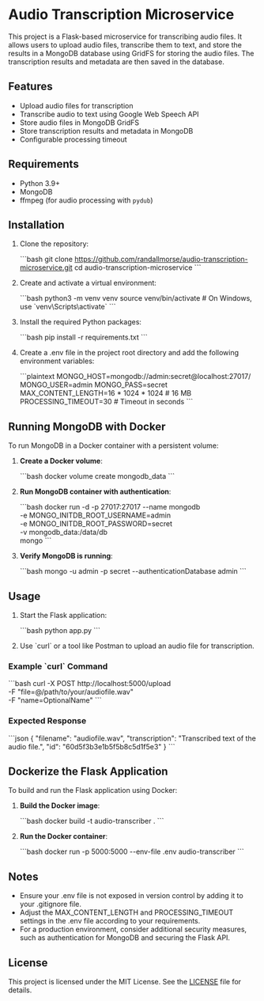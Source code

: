 
# Audio Transcription Microservice

This project is a Flask-based microservice for transcribing audio files. It allows users to upload audio files, transcribe them to text, and store the results in a MongoDB database using GridFS for storing the audio files. The transcription results and metadata are then saved in the database.

## Features

- Upload audio files for transcription
- Transcribe audio to text using Google Web Speech API
- Store audio files in MongoDB GridFS
- Store transcription results and metadata in MongoDB
- Configurable processing timeout

## Requirements

- Python 3.9+
- MongoDB
- ffmpeg (for audio processing with `pydub`)

## Installation

1. Clone the repository:

   \`\`\`bash
   git clone https://github.com/randallmorse/audio-transcription-microservice.git
   cd audio-transcription-microservice
   \`\`\`

2. Create and activate a virtual environment:

   \`\`\`bash
   python3 -m venv venv
   source venv/bin/activate  # On Windows, use \`venv\Scripts\activate\`
   \`\`\`

3. Install the required Python packages:

   \`\`\`bash
   pip install -r requirements.txt
   \`\`\`

4. Create a .env file in the project root directory and add the following environment variables:

   \`\`\`plaintext
   MONGO_HOST=mongodb://admin:secret@localhost:27017/
   MONGO_USER=admin
   MONGO_PASS=secret
   MAX_CONTENT_LENGTH=16 * 1024 * 1024  # 16 MB
   PROCESSING_TIMEOUT=30  # Timeout in seconds
   \`\`\`

## Running MongoDB with Docker

To run MongoDB in a Docker container with a persistent volume:

1. **Create a Docker volume**:

   \`\`\`bash
   docker volume create mongodb_data
   \`\`\`

2. **Run MongoDB container with authentication**:

   \`\`\`bash
   docker run -d -p 27017:27017 --name mongodb \
     -e MONGO_INITDB_ROOT_USERNAME=admin \
     -e MONGO_INITDB_ROOT_PASSWORD=secret \
     -v mongodb_data:/data/db \
     mongo
   \`\`\`

3. **Verify MongoDB is running**:

   \`\`\`bash
   mongo -u admin -p secret --authenticationDatabase admin
   \`\`\`

## Usage

1. Start the Flask application:

   \`\`\`bash
   python app.py
   \`\`\`

2. Use \`curl\` or a tool like Postman to upload an audio file for transcription.

### Example \`curl\` Command

   \`\`\`bash
   curl -X POST http://localhost:5000/upload \
     -F "file=@/path/to/your/audiofile.wav" \
     -F "name=OptionalName"
   \`\`\`

### Expected Response

\`\`\`json
{
  "filename": "audiofile.wav",
  "transcription": "Transcribed text of the audio file.",
  "id": "60d5f3b3e1b5f5b8c5d1f5e3"
}
\`\`\`

## Dockerize the Flask Application

To build and run the Flask application using Docker:

1. **Build the Docker image**:

   \`\`\`bash
   docker build -t audio-transcriber .
   \`\`\`

2. **Run the Docker container**:

   \`\`\`bash
   docker run -p 5000:5000 --env-file .env audio-transcriber
   \`\`\`

## Notes

- Ensure your .env file is not exposed in version control by adding it to your .gitignore file.
- Adjust the MAX_CONTENT_LENGTH and PROCESSING_TIMEOUT settings in the .env file according to your requirements.
- For a production environment, consider additional security measures, such as authentication for MongoDB and securing the Flask API.

## License

This project is licensed under the MIT License. See the [LICENSE](LICENSE) file for details.
